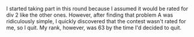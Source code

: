 I started taking part in this round because I assumed it would be rated for div 2 like the other ones.
However, after finding that problem A was ridiculously simple, I quickly discovered that the contest wasn't rated for me, so I quit.
My rank, however, was 63 by the time I'd decided to quit.

